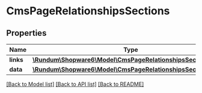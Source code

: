 # CmsPageRelationshipsSections

## Properties
Name | Type | Description | Notes
------------ | ------------- | ------------- | -------------
**links** | [**\Rundum\Shopware6\Model\CmsPageRelationshipsSectionsLinks**](CmsPageRelationshipsSectionsLinks.md) |  | [optional] 
**data** | [**\Rundum\Shopware6\Model\CmsPageRelationshipsSectionsData[]**](CmsPageRelationshipsSectionsData.md) |  | [optional] 

[[Back to Model list]](../../README.md#documentation-for-models) [[Back to API list]](../../README.md#documentation-for-api-endpoints) [[Back to README]](../../README.md)

